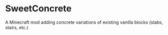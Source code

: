 # SweetConcrete

A Minecraft mod adding concrete variations of existing vanilla blocks (slabs, stairs, etc.)
